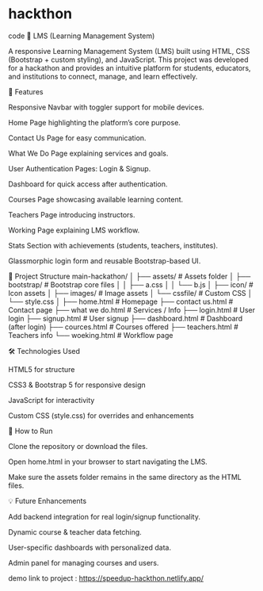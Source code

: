 # hackthon
code
📘 LMS (Learning Management System)

A responsive Learning Management System (LMS) built using HTML, CSS (Bootstrap + custom styling), and JavaScript.
This project was developed for a hackathon and provides an intuitive platform for students, educators, and institutions to connect, manage, and learn effectively.

🚀 Features

Responsive Navbar with toggler support for mobile devices.

Home Page highlighting the platform’s core purpose.

Contact Us Page for easy communication.

What We Do Page explaining services and goals.

User Authentication Pages: Login & Signup.

Dashboard for quick access after authentication.

Courses Page showcasing available learning content.

Teachers Page introducing instructors.

Working Page explaining LMS workflow.

Stats Section with achievements (students, teachers, institutes).

Glassmorphic login form and reusable Bootstrap-based UI.

📂 Project Structure
main-hackathon/
│
├── assets/                     # Assets folder
│   ├── bootstrap/              # Bootstrap core files
│   │   ├── a.css
│   │   └── b.js
│   ├── icon/                   # Icon assets
│   ├── images/                 # Image assets
│   └── cssfile/                # Custom CSS
│       └── style.css
│
├── home.html                   # Homepage
├── contact us.html              # Contact page
├── what we do.html              # Services / Info
├── login.html                   # User login
├── signup.html                  # User signup
├── dashboard.html               # Dashboard (after login)
├── cources.html                 # Courses offered
├── teachers.html                # Teachers info
└── woeking.html                 # Workflow page

🛠️ Technologies Used

HTML5 for structure

CSS3 & Bootstrap 5 for responsive design

JavaScript for interactivity

Custom CSS (style.css) for overrides and enhancements

🎯 How to Run

Clone the repository or download the files.

Open home.html in your browser to start navigating the LMS.

Make sure the assets folder remains in the same directory as the HTML files.

💡 Future Enhancements

Add backend integration for real login/signup functionality.

Dynamic course & teacher data fetching.

User-specific dashboards with personalized data.

Admin panel for managing courses and users.


demo link to project : https://speedup-hackthon.netlify.app/


